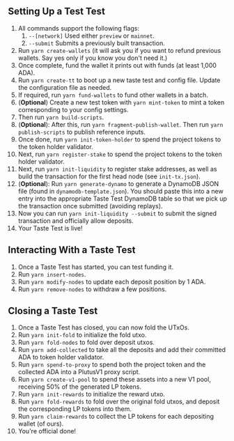 ## Setting Up a Test Test

1. All commands support the following flags:
   1. `--[network]` Used either `preview` or `mainnet`.
   2. `--submit` Submits a previously built transaction.
2. Run `yarn create-wallets` (it will ask you if you want to refund previous wallets. Say yes only if you know you don't need it.)
3. Once complete, fund the wallet it prints out with funds (at least 1,000 ADA).
4. Run `yarn create-tt` to boot up a new taste test and config file. Update the configuration file as needed.
5. If required, run `yarn fund-wallets` to fund other wallets in a batch.
6. (**Optional**) Create a new test token with `yarn mint-token` to mint a token corresponding to your config settings.
7. Then run `yarn build-scripts`.
8. (**Optional**): After this, run `yarn fragment-publish-wallet`. Then run `yarn publish-scripts` to publish reference inputs.
9. Once done, run `yarn init-token-holder` to spend the project tokens to the token holder validator.
10. Next, run `yarn register-stake` to spend the project tokens to the token holder validator.
11. Next, run `yarn init-liquidity` to register stake addresses, as well as build the transaction for the first head node (see `init-tx.json`).
12. (**Optional**): Run `yarn generate-dynamo` to generate a DynamoDB JSON file (found in `dynamodb-template.json`). You should paste this into a new entry into the appropriate Taste Test DynamoDB table so that we pick up the transaction once submitted (avoiding replays).
13. Now you can run `yarn init-liquidity --submit` to submit the signed transaction and officially allow deposits.
14. Your Taste Test is live!

## Interacting With a Taste Test

1. Once a Taste Test has started, you can test funding it.
2. Run `yarn insert-nodes`.
3. Run `yarn modify-nodes` to update each deposit position by 1 ADA.
4. Run `yarn remove-nodes` to withdraw a few positions.

## Closing a Taste Test

1. Once a Taste Test has closed, you can now fold the UTxOs.
2. Run `yarn init-fold` to initialize the fold utxo.
3. Run `yarn fold-nodes` to fold over deposit utxos.
4. Run `yarn add-collected` to take all the deposits and add their committed ADA to token holder validator.
5. Run `yarn spend-to-proxy` to spend both the project token and the collected ADA into a PlutusV1 proxy script.
6. Run `yarn create-v1-pool` to spend these assets into a new V1 pool, receiving 50% of the generated LP tokens.
7. Run `yarn init-rewards` to initialize the reward utxo.
8. Run `yarn fold-rewards` to fold over the original fold utxos, and deposit the corresponding LP tokens into them.
9. Run `yarn claim-rewards` to collect the LP tokens for each depositing wallet (of ours).
10. You're official done!
